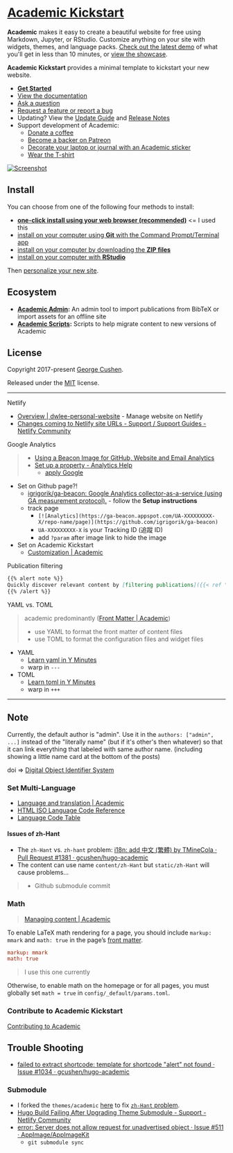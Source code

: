 # [Academic Kickstart](https://sourcethemes.com/academic/)

**Academic** makes it easy to create a beautiful website for free using Markdown, Jupyter, or RStudio. Customize anything on your site with widgets, themes, and language packs. [Check out the latest demo](https://academic-demo.netlify.com/) of what you'll get in less than 10 minutes, or [view the showcase](https://sourcethemes.com/academic/#expo).

**Academic Kickstart** provides a minimal template to kickstart your new website.

* [**Get Started**](#install)
* [View the documentation](https://sourcethemes.com/academic/docs/)
* [Ask a question](http://discuss.gohugo.io/)
* [Request a feature or report a bug](https://github.com/gcushen/hugo-academic/issues)
* Updating? View the [Update Guide](https://sourcethemes.com/academic/docs/update/) and [Release Notes](https://sourcethemes.com/academic/updates/)
* Support development of Academic:
  * [Donate a coffee](https://paypal.me/cushen)
  * [Become a backer on Patreon](https://www.patreon.com/cushen)
  * [Decorate your laptop or journal with an Academic sticker](https://www.redbubble.com/people/neutreno/works/34387919-academic)
  * [Wear the T-shirt](https://academic.threadless.com/)

[![Screenshot](https://raw.githubusercontent.com/gcushen/hugo-academic/master/academic.png)](https://github.com/gcushen/hugo-academic/)

## Install

You can choose from one of the following four methods to install:

* [**one-click install using your web browser (recommended)**](https://sourcethemes.com/academic/docs/install/#install-with-web-browser) <= I used this
* [install on your computer using **Git** with the Command Prompt/Terminal app](https://sourcethemes.com/academic/docs/install/#install-with-git)
* [install on your computer by downloading the **ZIP files**](https://sourcethemes.com/academic/docs/install/#install-with-zip)
* [install on your computer with **RStudio**](https://sourcethemes.com/academic/docs/install/#install-with-rstudio)

Then [personalize your new site](https://sourcethemes.com/academic/docs/get-started/).

## Ecosystem

* **[Academic Admin](https://github.com/sourcethemes/academic-admin):** An admin tool to import publications from BibTeX or import assets for an offline site
* **[Academic Scripts](https://github.com/sourcethemes/academic-scripts):** Scripts to help migrate content to new versions of Academic

## License

Copyright 2017-present [George Cushen](https://georgecushen.com).

Released under the [MIT](https://github.com/sourcethemes/academic-kickstart/blob/master/LICENSE.md) license.

---

Netlify

* [Overview | dwlee-personal-website](https://app.netlify.com/sites/dwlee-personal-website/overview) - Manage website on Netlify
* [Changes coming to Netlify site URLs - Support / Support Guides - Netlify Community](https://community.netlify.com/t/changes-coming-to-netlify-site-urls/8918)

Google Analytics

> * [Using a Beacon Image for GitHub, Website and Email Analytics](https://www.sitepoint.com/using-beacon-image-github-website-email-analytics/)
> * [Set up a property - Analytics Help](https://support.google.com/analytics/answer/1042508?hl=en)
>   * [apply Google](https://analytics.google.com/analytics/web/?authuser=0#/provision)

* Set on Github page?!
  * [igrigorik/ga-beacon: Google Analytics collector-as-a-service (using GA measurement protocol).](https://github.com/igrigorik/ga-beacon) - follow the **Setup instructions**
  * track page
    * `[![Analytics](https://ga-beacon.appspot.com/UA-XXXXXXXXX-X/repo-name/page)](https://github.com/igrigorik/ga-beacon)`
    * `UA-XXXXXXXXX-X` is your Tracking ID (追蹤 ID)
    * add `?param` after image link to hide the image
* Set on Academic Kickstart
  * [Customization | Academic](https://sourcethemes.com/academic/docs/customization/#analytics)

Publication filtering

```md
{{% alert note %}}
Quickly discover relevant content by [filtering publications]({{< ref "/publication/_index.md" >}}).
{{% /alert %}}
```

YAML vs. TOML

> academic predominantly ([Front Matter | Academic](https://sourcethemes.com/academic/docs/front-matter/))
>
> * use YAML to format the front matter of content files
> * use TOML to format the configuration files and widget files

* YAML
  * [Learn yaml in Y Minutes](https://learnxinyminutes.com/docs/yaml/)
  * warp in `---`
* TOML
  * [Learn toml in Y Minutes](https://learnxinyminutes.com/docs/toml/)
  * warp in `+++`

---

## Note

Currently, the default author is "admin". Use it in the `authors: ["admin", ...]` instead of the "literally name" (but if it's other's then whatever) so that it can link everything that labeled with same author name. (including showing a little name card at the bottom of the posts)

doi => [Digital Object Identifier System](https://www.doi.org/)

### Set Multi-Language

* [Language and translation | Academic](https://sourcethemes.com/academic/docs/language/)
* [HTML ISO Language Code Reference](https://www.w3schools.com/tags/ref_language_codes.asp)
* [Language Code Table](http://www.lingoes.cn/zh/translator/langcode.htm)

#### Issues of zh-Hant

* The `zh-Hant` vs. `zh-hant` problem: [i18n: add 中文 (繁體) by TMineCola · Pull Request #1381 · gcushen/hugo-academic](https://github.com/gcushen/hugo-academic/pull/1381)
* The content can use name `content/zh-Hant` but `static/zh-Hant` will cause problems...

> * Github submodule commit

### Math

> [Managing content | Academic](https://sourcethemes.com/academic/docs/managing-content/#math-and-code)

To enable LaTeX math rendering for a page, you should include `markup: mmark` and `math: true` in the page’s [front matter](https://sourcethemes.com/academic/docs/front-matter/).

```toml
markup: mmark
math: true
```

> I use this one currently

Otherwise, to enable math on the homepage or for all pages, you must globally set `math = true` in `config/_default/params.toml`.

### Contribute to Academic Kickstart

[Contributing to Academic](https://github.com/gcushen/hugo-academic/blob/master/.github/contributing.md)

## Trouble Shooting

* [failed to extract shortcode: template for shortcode "alert" not found · Issue #1034 · gcushen/hugo-academic](https://github.com/gcushen/hugo-academic/issues/1034)

### Submodule

* I forked the `themes/academic` [here](https://github.com/daviddwlee84/hugo-academic) to fix [`zh-Hant` problem](#issues-of-zh-hant).
* [Hugo Build Failing After Upgrading Theme Submodule - Support - Netlify Community](https://community.netlify.com/t/hugo-build-failing-after-upgrading-theme-submodule/3241/2)
* [error: Server does not allow request for unadvertised object · Issue #511 · AppImage/AppImageKit](https://github.com/AppImage/AppImageKit/issues/511)
  * `git submodule sync`

